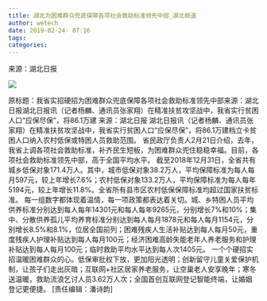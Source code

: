 ```yaml
---
title: 湖北为困难群众兜底保障各项社会救助标准领先中部_湖北频道
author: wetech
date: 2019-02-24- 07:16
tags: 
categories: 
---
```

来源：湖北日报
<!-- more -->
                
<img align="center" border="0" src="http://p2.ifengimg.com/a/2016/0810/204c433878d5cf9size1_w16_h16.png" />
                
            
原标题：我省实招硬招为困难群众兜底保障各项社会救助标准领先中部来源：湖北日报湖北日报讯（记者杨麟、通讯员张家翔）在精准扶贫攻坚战中，我省实行贫困人口“应保尽保”，将86.1万建
来源：湖北日报
湖北日报讯（记者杨麟、通讯员张家翔）在精准扶贫攻坚战中，我省实行贫困人口“应保尽保”，将86.1万建档立卡贫困人口纳入农村低保或特困人员救助范围。
省民政厅负责人2月21日介绍，去年，我省上调各项社会救助标准，补齐民生短板，为困难群众兜住稳稳幸福。目前，各项社会救助标准领先中部，高于全国平均水平。
截至2018年12月31日，全省共有城乡低保对象171.4万人。其中，城市低保对象38.2万人，平均保障标准为每人每月597元，较上年增长7.6%；农村低保对象133.2万人，平均保障标准为每人每年5194元，较上年增长11.8%。全省所有县市区农村低保保障标准均超过国家扶贫标准。
每一组数字都体现着温情，每一项政策都表达着关切。城、乡特困人员平均供养标准分别达到每人每年14301元和每人每年9265元，分别增长7%和10%；集中、分散供养孤儿平均养育标准分别达到每人每月1878元和每人每月1154元，分别增长8.5%和8.1%，位居全国前列；困难残疾人生活补贴达到每人每月50元，重度残疾人护理补贴达到每人每月100元；经济困难高龄失能老年人养老服务和护理补贴达到每人每月100元；临时救助平均水平达到每人次1405元。
一个个硬招实招温暖困难群众的心。低保审批权下放，更加阳光透明；创新留守儿童关爱保护机制，让孩子们走出灰暗；互联网+社区居家养老服务，让空巢老人安享晚年；寒冬送温暖，救助流浪乞讨人员3.62万人次；全国首创互联网登记智能终端，让婚姻登记更便捷。
[责任编辑：潘诗韵]
            
